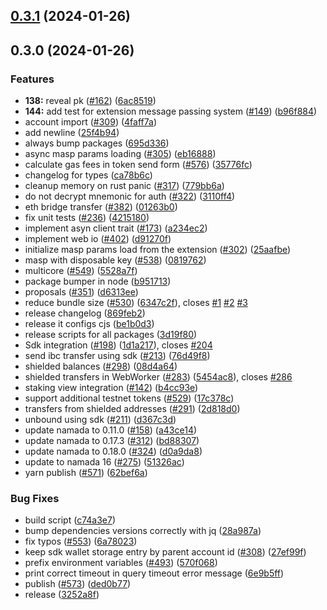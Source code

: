 

## [0.3.1](https://github.com/anoma/namada-interface/compare/namada-0.3.0...namada-0.3.1) (2024-01-26)

## 0.3.0 (2024-01-26)


### Features

* **138:** reveal pk ([#162](https://github.com/anoma/namada-interface/issues/162)) ([6ac8519](https://github.com/anoma/namada-interface/commit/6ac8519cb841c93af0861563fd163c58f7bc63d3))
* **144:** add test for extension message passing system ([#149](https://github.com/anoma/namada-interface/issues/149)) ([b96f884](https://github.com/anoma/namada-interface/commit/b96f8844345e4459056c59407287646bd530530a))
* account import ([#309](https://github.com/anoma/namada-interface/issues/309)) ([4faff7a](https://github.com/anoma/namada-interface/commit/4faff7a356a4f8653217794f8260e046afc6726c))
* add newline ([25f4b94](https://github.com/anoma/namada-interface/commit/25f4b94dfb6a3f17f7de06ed6627b3f6beb73546))
* always bump packages ([695d336](https://github.com/anoma/namada-interface/commit/695d336f9889bfcb299f18bf69f71ee5771bb433))
* async masp params loading ([#305](https://github.com/anoma/namada-interface/issues/305)) ([eb16888](https://github.com/anoma/namada-interface/commit/eb168884005843eae64310b75bf67ec81bcba5a3))
* calculate gas fees in token send form ([#576](https://github.com/anoma/namada-interface/issues/576)) ([35776fc](https://github.com/anoma/namada-interface/commit/35776fc907b5aaf9d3f79eab4fea2e3fcf48d146))
* changelog for types ([ca78b6c](https://github.com/anoma/namada-interface/commit/ca78b6ccf552c35099ef5ded282d05244469ea44))
* cleanup memory on rust panic ([#317](https://github.com/anoma/namada-interface/issues/317)) ([779bb6a](https://github.com/anoma/namada-interface/commit/779bb6ab40523a6906c76bc0d55dc6c50068ca9f))
* do not decrypt mnemonic for auth ([#322](https://github.com/anoma/namada-interface/issues/322)) ([3110ff4](https://github.com/anoma/namada-interface/commit/3110ff4ef902b9162cc462335e58c5c047cf30ac))
* eth bridge transfer ([#382](https://github.com/anoma/namada-interface/issues/382)) ([01263b0](https://github.com/anoma/namada-interface/commit/01263b09de988cbde080776cf8e32c1bb0f0c615))
* fix unit tests ([#236](https://github.com/anoma/namada-interface/issues/236)) ([4215180](https://github.com/anoma/namada-interface/commit/4215180858746aa848be14195e0c85b227390d9d))
* implement asyn client trait ([#173](https://github.com/anoma/namada-interface/issues/173)) ([a234ec2](https://github.com/anoma/namada-interface/commit/a234ec2782734a479366ee4da61e740fc7e37d3a))
* implement web io ([#402](https://github.com/anoma/namada-interface/issues/402)) ([d91270f](https://github.com/anoma/namada-interface/commit/d91270ffc21b10a4338fbf38fb7d4454d721be5d))
* initialize masp params load from the extension ([#302](https://github.com/anoma/namada-interface/issues/302)) ([25aafbe](https://github.com/anoma/namada-interface/commit/25aafbe06e70c4141214a6b34a9edacf665e7148))
* masp with disposable key ([#538](https://github.com/anoma/namada-interface/issues/538)) ([0819762](https://github.com/anoma/namada-interface/commit/08197620bb9938aa15f3c2a9e39f557cf2239982))
* multicore ([#549](https://github.com/anoma/namada-interface/issues/549)) ([5528a7f](https://github.com/anoma/namada-interface/commit/5528a7f44150628ef19dc7de2c39a80aa66b7ee4))
* package bumper in node ([b951713](https://github.com/anoma/namada-interface/commit/b9517139141fb74766c0f1725a08488d4338fe9d))
* proposals ([#351](https://github.com/anoma/namada-interface/issues/351)) ([d6313ee](https://github.com/anoma/namada-interface/commit/d6313eea2976cdf97042e947b698ca636c366a80))
* reduce bundle size ([#530](https://github.com/anoma/namada-interface/issues/530)) ([6347c2f](https://github.com/anoma/namada-interface/commit/6347c2f81e880aa191bac65f99e9bcaab9128268)), closes [#1](https://github.com/anoma/namada-interface/issues/1) [#2](https://github.com/anoma/namada-interface/issues/2) [#3](https://github.com/anoma/namada-interface/issues/3)
* release changelog ([869feb2](https://github.com/anoma/namada-interface/commit/869feb2a812045c1d521cd2d8c5bbc0f1cf6e8bf))
* release it configs cjs ([be1b0d3](https://github.com/anoma/namada-interface/commit/be1b0d36e81038e856a524b807eb18efc2ae4494))
* release scripts for all packages ([3d19f80](https://github.com/anoma/namada-interface/commit/3d19f80f73328c8180e59d39fea6cd7fc96565db))
* Sdk integration ([#198](https://github.com/anoma/namada-interface/issues/198)) ([1d1a217](https://github.com/anoma/namada-interface/commit/1d1a217637d04155c549b115c27a93d8fae71645)), closes [#204](https://github.com/anoma/namada-interface/issues/204)
* send ibc transfer using sdk ([#213](https://github.com/anoma/namada-interface/issues/213)) ([76d49f8](https://github.com/anoma/namada-interface/commit/76d49f8d20c021c96553bf2187c4018de0037ab3))
* shielded balances ([#298](https://github.com/anoma/namada-interface/issues/298)) ([08d4a64](https://github.com/anoma/namada-interface/commit/08d4a640ff3b72219f9db0e98fd91007f31175c8))
* shielded transfers in WebWorker ([#283](https://github.com/anoma/namada-interface/issues/283)) ([5454ac8](https://github.com/anoma/namada-interface/commit/5454ac86c40bf6e9741e9e72f03e755a99e9106b)), closes [#286](https://github.com/anoma/namada-interface/issues/286)
* staking view integration ([#142](https://github.com/anoma/namada-interface/issues/142)) ([b4cc93e](https://github.com/anoma/namada-interface/commit/b4cc93edbd048f1dbfe0c0c3062c9a526c95e36c))
* support additional testnet tokens ([#529](https://github.com/anoma/namada-interface/issues/529)) ([17c378c](https://github.com/anoma/namada-interface/commit/17c378c8a259e827efcb75d6fb8b10c4309c850d))
* transfers from shielded addresses ([#291](https://github.com/anoma/namada-interface/issues/291)) ([2d818d0](https://github.com/anoma/namada-interface/commit/2d818d01e162dd24d60f11d251523c1c519e2378))
* unbound using sdk ([#211](https://github.com/anoma/namada-interface/issues/211)) ([d367c3d](https://github.com/anoma/namada-interface/commit/d367c3dfd8f071794702b747ab95185f62e1e7c7))
* update namada to 0.11.0 ([#158](https://github.com/anoma/namada-interface/issues/158)) ([a43ce14](https://github.com/anoma/namada-interface/commit/a43ce14644d2f121b854f5a483d2e3a8aac43990))
* update namada to 0.17.3 ([#312](https://github.com/anoma/namada-interface/issues/312)) ([bd88307](https://github.com/anoma/namada-interface/commit/bd88307601d5266933147df1cda408cacedef5bf))
* update namada to 0.18.0 ([#324](https://github.com/anoma/namada-interface/issues/324)) ([d0a9da8](https://github.com/anoma/namada-interface/commit/d0a9da882943925d5b8f88af8a894a99d9e49a13))
* update to namada 16 ([#275](https://github.com/anoma/namada-interface/issues/275)) ([51326ac](https://github.com/anoma/namada-interface/commit/51326acf925542ba24c756f9de89b16a0fa0b498))
* yarn publish ([#571](https://github.com/anoma/namada-interface/issues/571)) ([62bef6a](https://github.com/anoma/namada-interface/commit/62bef6ab4ddbd09c1c835aa06b6a3577a8b028d2))


### Bug Fixes

* build script ([c74a3e7](https://github.com/anoma/namada-interface/commit/c74a3e7dc9cf83a2efd0c5debb4ff2bf60191c79))
* bump dependencies versions correctly with jq ([28a987a](https://github.com/anoma/namada-interface/commit/28a987aef9a9ce8e6cf6357ac0c74f7188f0cc87))
* fix typos ([#553](https://github.com/anoma/namada-interface/issues/553)) ([6a78023](https://github.com/anoma/namada-interface/commit/6a78023e08c01a3c93f4e3f49e8773d8a5eba6d8))
* keep sdk wallet storage entry by parent account id ([#308](https://github.com/anoma/namada-interface/issues/308)) ([27ef99f](https://github.com/anoma/namada-interface/commit/27ef99fc9b96c90718e65c65cf159b16da49e1f9))
* prefix environment variables ([#493](https://github.com/anoma/namada-interface/issues/493)) ([570f068](https://github.com/anoma/namada-interface/commit/570f068f85bab1446c98aabd89e2f2f73a4a2ade))
* print correct timeout in query timeout error message ([6e9b5ff](https://github.com/anoma/namada-interface/commit/6e9b5ff96c105000ce14115a8d21607fde306496))
* publish ([#573](https://github.com/anoma/namada-interface/issues/573)) ([ded0b77](https://github.com/anoma/namada-interface/commit/ded0b771d807531d4efe5bc0d6ff2549c79321f4))
* release ([3252a8f](https://github.com/anoma/namada-interface/commit/3252a8f06b9f21c93056dcf812fad9e1492b61c4))
